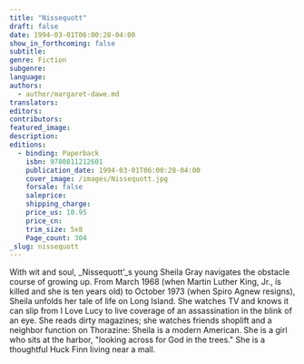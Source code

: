 ```yaml
---
title: "Nissequott"
draft: false
date: 1994-03-01T06:00:28-04:00
show_in_forthcoming: false
subtitle:
genre: Fiction
subgenre:
language:
authors:
  - author/margaret-dawe.md
translators:
editors:
contributors:
featured_image:
description:
editions:
  - binding: Paperback
    isbn: 9780811212601
    publication_date: 1994-03-01T06:00:28-04:00
    cover_image: /images/Nissequott.jpg
    forsale: false
    saleprice:
    shipping_charge:
    price_us: 10.95
    price_cn:
    trim_size: 5x8
    Page_count: 304
_slug: nissequott
---
```


With wit and soul, _Nissequott’_s young Sheila Gray navigates the obstacle course of growing up. From March 1968 (when Martin Luther King, Jr., is killed and she is ten years old) to October 1973 (when Spiro Agnew resigns), Sheila unfolds her tale of life on Long Island. She watches TV and knows it can slip from I Love Lucy to live coverage of an assassination in the blink of an eye. She reads dirty magazines; she watches friends shoplift and a neighbor function on Thorazine: Sheila is a modern American. She is a girl who sits at the harbor, "looking across for God in the trees." She is a thoughtful Huck Finn living near a mall.

